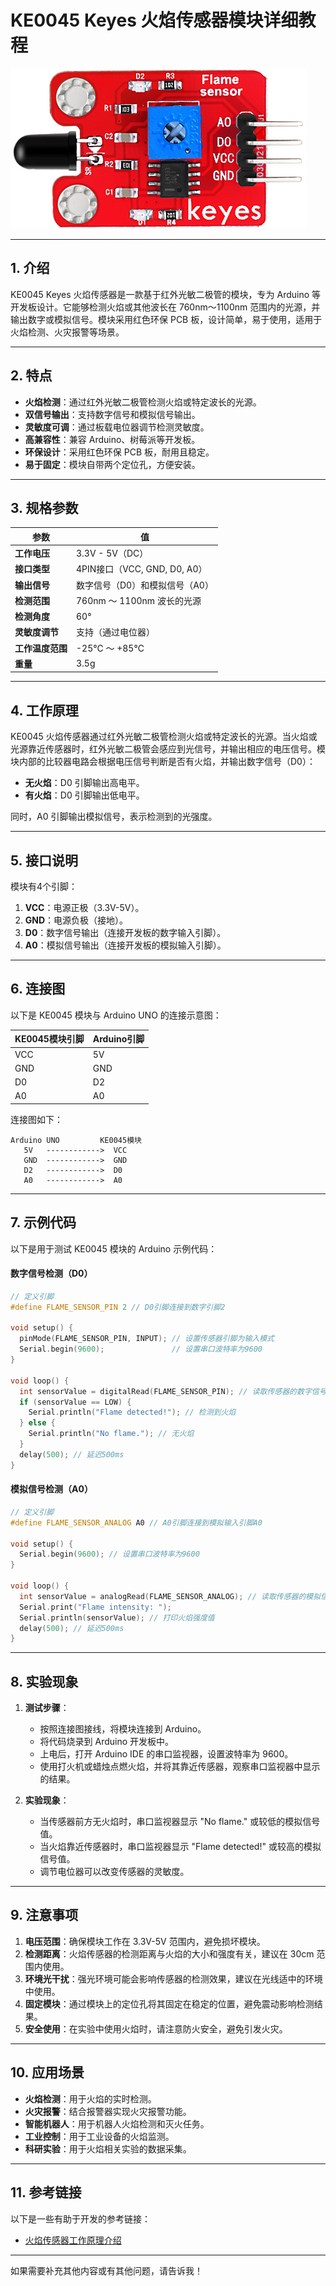# **KE0045 Keyes 火焰传感器模块详细教程**

![image-20250312160434486](media/image-20250312160434486.png)

---

## **1. 介绍**

KE0045 Keyes 火焰传感器是一款基于红外光敏二极管的模块，专为 Arduino 等开发板设计。它能够检测火焰或其他波长在 760nm～1100nm 范围内的光源，并输出数字或模拟信号。模块采用红色环保 PCB 板，设计简单，易于使用，适用于火焰检测、火灾报警等场景。

---

## **2. 特点**

- **火焰检测**：通过红外光敏二极管检测火焰或特定波长的光源。
- **双信号输出**：支持数字信号和模拟信号输出。
- **灵敏度可调**：通过板载电位器调节检测灵敏度。
- **高兼容性**：兼容 Arduino、树莓派等开发板。
- **环保设计**：采用红色环保 PCB 板，耐用且稳定。
- **易于固定**：模块自带两个定位孔，方便安装。

---

## **3. 规格参数**

| 参数            | 值                     |
|-----------------|------------------------|
| **工作电压**    | 3.3V - 5V（DC）        |
| **接口类型**    | 4PIN接口（VCC, GND, D0, A0） |
| **输出信号**    | 数字信号（D0）和模拟信号（A0） |
| **检测范围**    | 760nm ～ 1100nm 波长的光源 |
| **检测角度**    | 60°                    |
| **灵敏度调节**  | 支持（通过电位器）     |
| **工作温度范围**| -25℃ ～ +85℃          |
| **重量**        | 3.5g                   |

---

## **4. 工作原理**

KE0045 火焰传感器通过红外光敏二极管检测火焰或特定波长的光源。当火焰或光源靠近传感器时，红外光敏二极管会感应到光信号，并输出相应的电压信号。模块内部的比较器电路会根据电压信号判断是否有火焰，并输出数字信号（D0）：
- **无火焰**：D0 引脚输出高电平。
- **有火焰**：D0 引脚输出低电平。

同时，A0 引脚输出模拟信号，表示检测到的光强度。

---

## **5. 接口说明**

模块有4个引脚：
1. **VCC**：电源正极（3.3V-5V）。
2. **GND**：电源负极（接地）。
3. **D0**：数字信号输出（连接开发板的数字输入引脚）。
4. **A0**：模拟信号输出（连接开发板的模拟输入引脚）。

---

## **6. 连接图**

以下是 KE0045 模块与 Arduino UNO 的连接示意图：

| KE0045模块引脚 | Arduino引脚 |
|----------------|-------------|
| VCC            | 5V          |
| GND            | GND         |
| D0             | D2          |
| A0             | A0          |

连接图如下：

```
Arduino UNO         KE0045模块
   5V   ------------>  VCC
   GND  ------------>  GND
   D2   ------------>  D0
   A0   ------------>  A0
```

---

## **7. 示例代码**

以下是用于测试 KE0045 模块的 Arduino 示例代码：

#### **数字信号检测（D0）**
```cpp
// 定义引脚
#define FLAME_SENSOR_PIN 2 // D0引脚连接到数字引脚2

void setup() {
  pinMode(FLAME_SENSOR_PIN, INPUT); // 设置传感器引脚为输入模式
  Serial.begin(9600);               // 设置串口波特率为9600
}

void loop() {
  int sensorValue = digitalRead(FLAME_SENSOR_PIN); // 读取传感器的数字信号
  if (sensorValue == LOW) {
    Serial.println("Flame detected!"); // 检测到火焰
  } else {
    Serial.println("No flame."); // 无火焰
  }
  delay(500); // 延迟500ms
}
```

#### **模拟信号检测（A0）**
```cpp
// 定义引脚
#define FLAME_SENSOR_ANALOG A0 // A0引脚连接到模拟输入引脚A0

void setup() {
  Serial.begin(9600); // 设置串口波特率为9600
}

void loop() {
  int sensorValue = analogRead(FLAME_SENSOR_ANALOG); // 读取传感器的模拟信号
  Serial.print("Flame intensity: ");
  Serial.println(sensorValue); // 打印火焰强度值
  delay(500); // 延迟500ms
}
```

---

## **8. 实验现象**

1. **测试步骤**：
   - 按照连接图接线，将模块连接到 Arduino。
   - 将代码烧录到 Arduino 开发板中。
   - 上电后，打开 Arduino IDE 的串口监视器，设置波特率为 9600。
   - 使用打火机或蜡烛点燃火焰，并将其靠近传感器，观察串口监视器中显示的结果。

2. **实验现象**：
   - 当传感器前方无火焰时，串口监视器显示 "No flame." 或较低的模拟信号值。
   - 当火焰靠近传感器时，串口监视器显示 "Flame detected!" 或较高的模拟信号值。
   - 调节电位器可以改变传感器的灵敏度。

---

## **9. 注意事项**

1. **电压范围**：确保模块工作在 3.3V-5V 范围内，避免损坏模块。
2. **检测距离**：火焰传感器的检测距离与火焰的大小和强度有关，建议在 30cm 范围内使用。
3. **环境光干扰**：强光环境可能会影响传感器的检测效果，建议在光线适中的环境中使用。
4. **固定模块**：通过模块上的定位孔将其固定在稳定的位置，避免震动影响检测结果。
5. **安全使用**：在实验中使用火焰时，请注意防火安全，避免引发火灾。

---

## **10. 应用场景**

- **火焰检测**：用于火焰的实时检测。
- **火灾报警**：结合报警器实现火灾报警功能。
- **智能机器人**：用于机器人火焰检测和灭火任务。
- **工业控制**：用于工业设备的火焰监测。
- **科研实验**：用于火焰相关实验的数据采集。

---

## **11. 参考链接**

以下是一些有助于开发的参考链接：
- [火焰传感器工作原理介绍](https://en.wikipedia.org/wiki/Flame_sensor)

---

如果需要补充其他内容或有其他问题，请告诉我！
